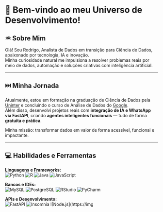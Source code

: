 # 👋 Bem-vindo ao meu Universo de Desenvolvimento!

## ♒ Sobre Mim  
Olá! Sou Rodrigo, Analista de Dados em transição para Ciência de Dados, apaixonado por tecnologia, IA e inovação.  
Minha curiosidade natural me impulsiona a resolver problemas reais por meio de dados, automação e soluções criativas com inteligência artificial.

---

## ⏭️ Minha Jornada  
Atualmente, estou em formação na graduação de Ciência de Dados pela [Uninter](https://www.uninter.com/graduacao-ead/ciencia-de-dados-2/) e concluindo o curso de Análise de Dados do [Google](https://www.coursera.org/professional-certificates/google-data-analytics).  
Além disso, desenvolvi projetos reais com **integração de IA e WhatsApp via FastAPI**, criando **agentes inteligentes funcionais** — tudo de forma **gratuita e prática**.

Minha missão: transformar dados em valor de forma acessível, funcional e impactante.

---

## 💻 Habilidades e Ferramentas

**Linguagens e Frameworks:**  
![Python](https://img.shields.io/badge/Python-3776AB?style=for-the-badge&logo=python&logoColor=white)
![R](https://img.shields.io/badge/R-276DC3?style=for-the-badge&logo=r&logoColor=white)
![Java](https://img.shields.io/badge/Java-007396?style=for-the-badge&logo=java&logoColor=white)
![JavaScript](https://img.shields.io/badge/JavaScript-F7DF1E?style=for-the-badge&logo=javascript&logoColor=black)

**Bancos e IDEs:**  
![MySQL](https://img.shields.io/badge/MySQL-005C84?style=for-the-badge&logo=mysql&logoColor=white)
![PostgreSQL](https://img.shields.io/badge/PostgreSQL-316192?style=for-the-badge&logo=postgresql&logoColor=white)
![RStudio](https://img.shields.io/badge/RStudio-75AADB?style=for-the-badge&logo=rstudio&logoColor=white)
![PyCharm](https://img.shields.io/badge/PyCharm-000000?style=for-the-badge&logo=pycharm&logoColor=white)

**APIs e Desenvolvimento:**  
![FastAPI](https://img.shields.io/badge/FastAPI-005571?style=for-the-badge&logo=fastapi)
![Insomnia](https://img.shields.io/badge/Insomnia-5849BE?style=for-the-badge&logo=insomnia&logoColor=white)
![Node.js](https://img